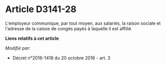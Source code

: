 # Article D3141-28

L'employeur communique, par tout moyen, aux salariés, la raison sociale et l'adresse de la caisse de congés payés à laquelle
il est affilié.

**Liens relatifs à cet article**

_Modifié par_:

  - Décret n°2016-1418 du 20 octobre 2016 - art. 3
